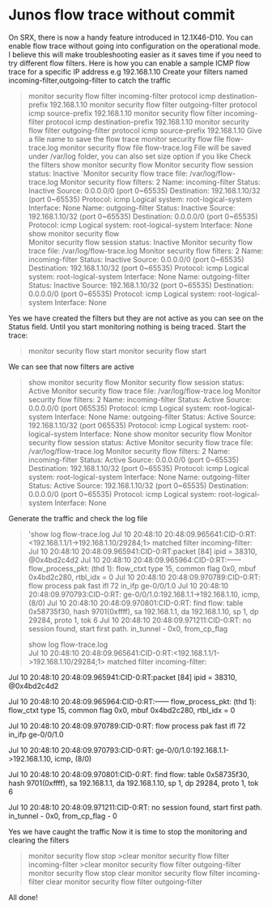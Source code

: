 # Junos flow trace without commit

On SRX, there is now a handy feature introduced in 12.1X46-D10. You can enable flow trace without going into configuration on the operational mode. I believe this will make troubleshooting easier as it saves time if you need to try different flow filters. Here is how you can enable a sample ICMP flow trace for a specific IP address e.g 192.168.1.10 Create your filters named incoming-filter,outgoing-filter to catch the traffic

> monitor security flow filter incoming-filter protocol icmp destination-prefix 192.168.1.10 monitor security flow filter outgoing-filter protocol icmp source-prefix 192.168.1.10 monitor security flow filter incoming-filter protocol icmp destination-prefix 192.168.1.10 monitor security flow filter outgoing-filter protocol icmp source-prefix 192.168.1.10 Give a file name to save the flow trace monitor security flow file flow-trace.log monitor security flow file flow-trace.log File will be saved under /var/log folder, you can also set size option if you like Check the filters show monitor security flow Monitor security flow session status: Inactive \`Monitor security flow trace file: /var/log/flow-trace.log Monitor security flow filters: 2 Name: incoming-filter Status: Inactive Source: 0.0.0.0/0 \(port 0~65535\) Destination: 192.168.1.10/32 \(port 0~65535\) Protocol: icmp Logical system: root-logical-system Interface: None Name: outgoing-filter Status: Inactive Source: 192.168.1.10/32 \(port 0~65535\) Destination: 0.0.0.0/0 \(port 0~65535\) Protocol: icmp Logical system: root-logical-system Interface: None show monitor security flow  
> Monitor security flow session status: Inactive Monitor security flow trace file: /var/log/flow-trace.log Monitor security flow filters: 2 Name: incoming-filter Status: Inactive Source: 0.0.0.0/0 \(port 0~65535\) Destination: 192.168.1.10/32 \(port 0~65535\) Protocol: icmp Logical system: root-logical-system Interface: None Name: outgoing-filter Status: Inactive Source: 192.168.1.10/32 \(port 0~65535\) Destination: 0.0.0.0/0 \(port 0~65535\) Protocol: icmp Logical system: root-logical-system Interface: None

Yes we have created the filters but they are not active as you can see on the Status field. Until you start monitoring nothing is being traced. Start the trace:

> monitor security flow start monitor security flow start

We can see that now filters are active

> show monitor security flow Monitor security flow session status: Active Monitor security flow trace file: /var/log/flow-trace.log Monitor security flow filters: 2 Name: incoming-filter Status: Active Source: 0.0.0.0/0 \(port 065535\) Protocol: icmp Logical system: root-logical-system Interface: None Name: outgoing-filter Status: Active Source: 192.168.1.10/32 \(port 065535\) Protocol: icmp Logical system: root-logical-system Interface: None show monitor security flow Monitor security flow session status: Active Monitor security flow trace file: /var/log/flow-trace.log Monitor security flow filters: 2 Name: incoming-filter Status: Active Source: 0.0.0.0/0 \(port 0~65535\) Destination: 192.168.1.10/32 \(port 0~65535\) Protocol: icmp Logical system: root-logical-system Interface: None Name: outgoing-filter Status: Active Source: 192.168.1.10/32 \(port 0~65535\) Destination: 0.0.0.0/0 \(port 0~65535\) Protocol: icmp Logical system: root-logical-system Interface: None

Generate the traffic and check the log file

> 'show log flow-trace.log Jul 10 20:48:10 20:48:09.965641:CID-0:RT:&lt;192.168.1.1/1-&gt;192.168.1.10/29284;1&gt; matched filter incoming-filter: Jul 10 20:48:10 20:48:09.965941:CID-0:RT:packet \[84\] ipid = 38310, @0x4bd2c4d2 Jul 10 20:48:10 20:48:09.965964:CID-0:RT:—— flow\_process\_pkt: \(thd 1\): flow\_ctxt type 15, common flag 0x0, mbuf 0x4bd2c280, rtbl\_idx = 0 Jul 10 20:48:10 20:48:09.970789:CID-0:RT: flow process pak fast ifl 72 in\_ifp ge-0/0/1.0 Jul 10 20:48:10 20:48:09.970793:CID-0:RT: ge-0/0/1.0:192.168.1.1-&gt;192.168.1.10, icmp, \(8/0\) Jul 10 20:48:10 20:48:09.970801:CID-0:RT: find flow: table 0x58735f30, hash 9701\(0xffff\), sa 192.168.1.1, da 192.168.1.10, sp 1, dp 29284, proto 1, tok 6 Jul 10 20:48:10 20:48:09.971211:CID-0:RT: no session found, start first path. in\_tunnel - 0x0, from\_cp\_flag
>
> show log flow-trace.log  
> Jul 10 20:48:10 20:48:09.965641:CID-0:RT:&lt;192.168.1.1/1-&gt;192.168.1.10/29284;1&gt; matched filter incoming-filter:

Jul 10 20:48:10 20:48:09.965941:CID-0:RT:packet \[84\] ipid = 38310, @0x4bd2c4d2

Jul 10 20:48:10 20:48:09.965964:CID-0:RT:—— flow\_process\_pkt: \(thd 1\): flow\_ctxt type 15, common flag 0x0, mbuf 0x4bd2c280, rtbl\_idx = 0

Jul 10 20:48:10 20:48:09.970789:CID-0:RT: flow process pak fast ifl 72 in\_ifp ge-0/0/1.0

Jul 10 20:48:10 20:48:09.970793:CID-0:RT: ge-0/0/1.0:192.168.1.1-&gt;192.168.1.10, icmp, \(8/0\)

Jul 10 20:48:10 20:48:09.970801:CID-0:RT: find flow: table 0x58735f30, hash 9701\(0xffff\), sa 192.168.1.1, da 192.168.1.10, sp 1, dp 29284, proto 1, tok 6

Jul 10 20:48:10 20:48:09.971211:CID-0:RT: no session found, start first path. in\_tunnel - 0x0, from\_cp\_flag - 0

Yes we have caught the traffic Now it is time to stop the monitoring and clearing the filters

> monitor security flow stop &gt;clear monitor security flow filter incoming-filter &gt;clear monitor security flow filter outgoing-filter monitor security flow stop clear monitor security flow filter incoming-filter clear monitor security flow filter outgoing-filter

All done!

